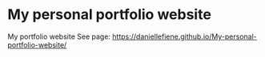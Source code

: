 # My personal portfolio website
 My portfolio website
See page: https://daniellefiene.github.io/My-personal-portfolio-website/
